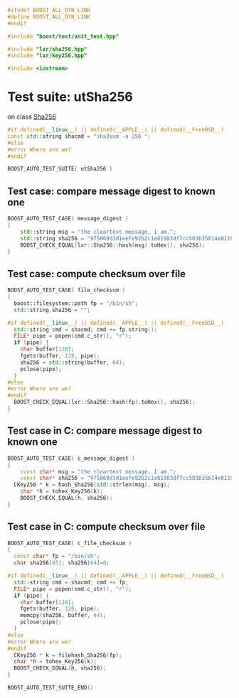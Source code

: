 ```cpp
#ifndef BOOST_ALL_DYN_LINK
#define BOOST_ALL_DYN_LINK
#endif

#include "boost/test/unit_test.hpp"

#include "lxr/sha256.hpp"
#include "lxr/key256.hpp"

#include <iostream>
````

# Test suite: utSha256

on class [Sha256](../src/sha256.hpp.md)

```cpp
#if defined(__linux__) || defined(__APPLE__) || defined(__FreeBSD__)
const std::string shacmd = "sha3sum -a 256 ";
#else
#error Where are we?
#endif

```

```cpp
BOOST_AUTO_TEST_SUITE( utSha256 )
```
## Test case: compare message digest to known one
```cpp
BOOST_AUTO_TEST_CASE( message_digest )
{
	std::string msg = "the cleartext message, I am.";
	std::string sha256 = "975069d1d1eefe92b2c1e81983df7cc503635614e81190c70364fe32e5683df3";
	BOOST_CHECK_EQUAL(lxr::Sha256::hash(msg).toHex(), sha256);
}
```

## Test case: compute checksum over file
```cpp
BOOST_AUTO_TEST_CASE( file_checksum )
{
  boost::filesystem::path fp = "/bin/sh";
  std::string sha256 = "";

#if defined(__linux__) || defined(__APPLE__) || defined(__FreeBSD__)
  std::string cmd = shacmd; cmd += fp.string();
  FILE* pipe = popen(cmd.c_str(), "r");
  if (pipe) {
    char buffer[128];
    fgets(buffer, 128, pipe);
    sha256 = std::string(buffer, 64);
    pclose(pipe);
  }
#else
#error Where are we?
#endif
  BOOST_CHECK_EQUAL(lxr::Sha256::hash(fp).toHex(), sha256);
}
```

## Test case in C: compare message digest to known one
```cpp
BOOST_AUTO_TEST_CASE( c_message_digest )
{
	const char* msg = "the cleartext message, I am.";
	const char* sha256 = "975069d1d1eefe92b2c1e81983df7cc503635614e81190c70364fe32e5683df3";
  CKey256 * k = hash_Sha256(std::strlen(msg), msg);
	char *h = tohex_Key256(k);
	BOOST_CHECK_EQUAL(h, sha256);
}
```

## Test case in C: compute checksum over file
```cpp
BOOST_AUTO_TEST_CASE( c_file_checksum )
{
  const char* fp = "/bin/sh";
  char sha256[65]; sha256[64]=0;

#if defined(__linux__) || defined(__APPLE__) || defined(__FreeBSD__)
  std::string cmd = shacmd; cmd += fp;
  FILE* pipe = popen(cmd.c_str(), "r");
  if (pipe) {
    char buffer[128];
    fgets(buffer, 128, pipe);
    memcpy(sha256, buffer, 64);
    pclose(pipe);
  }
#else
#error Where are we?
#endif
  CKey256 * k = filehash_Sha256(fp);
  char *h = tohex_Key256(k);
  BOOST_CHECK_EQUAL(h, sha256);
}
```

```cpp
BOOST_AUTO_TEST_SUITE_END()
```
